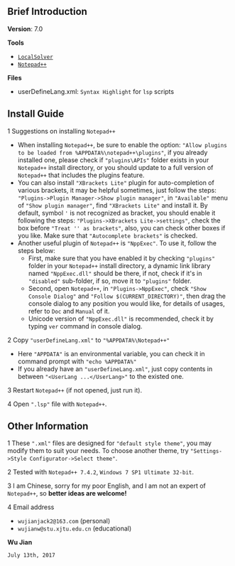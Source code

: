 ## Brief Introduction

**Version**: 7.0

**Tools**
- [`LocalSolver`](http://www.localsolver.com/)
- [`Notepad++`]( http://notepad-plus-plus.org/ )

**Files**
- userDefineLang.xml: `Syntax Highlight` for `lsp` scripts


## Install Guide
1 Suggestions on installing `Notepad++`
 - When installing `Notepad++`, be sure to enable the option: `"Allow plugins to be loaded from %APPDATA%\notepad++\plugins"`, if you already installed one, please check if `"plugins\APIs"` folder exists in your `Notepad++` install directory, or you should update to a full version of `Notepad++` that includes the plugins feature.
 - You can also install `"XBrackets Lite"` plugin for auto-completion of various brackets, it may be helpful sometimes, just follow the steps: `"Plugins->Plugin Manager->Show plugin manager"`, in `"Available"` menu of `"Show plugin manager"`, find `"XBrackets Lite"` and install it. By default, symbol `'` is not recognized as bracket, you should enable it following the steps: `"Plugins->XBrackets Lite->settings"`, check the box before `"Treat '' as brackets"`, also, you can check other boxes if you like. Make sure that `"Autocomplete brackets"` is checked.
 - Another useful plugin of `Notepad++` is `"NppExec"`. To use it, follow the steps below:
 	- First, make sure that you have enabled it by checking `"plugins"` folder in your `Notepad++` install directory, a dynamic link library named `"NppExec.dll"` should be there, if not, check if it's in `"disabled"` sub-folder, if so, move it to `"plugins"` folder.
 	- Second, open `Notepad++`, in `"Plugins->NppExec"`, check `"Show Console Dialog"` and `"Follow $(CURRENT_DIRECTORY)"`, then drag the console dialog to any position you would like, for details of usages, refer to `Doc` and `Manual` of it.
 	- Unicode version of `"NppExec.dll"` is recommended, check it by typing `ver` command in console dialog.
	
2 Copy `"userDefineLang.xml"` to `"%APPDATA%\Notepad++"`
 - Here `"APPDATA"` is an environmental variable, you can check it in command prompt with `"echo %APPDATA%"`
 - If you already have an `"userDefineLang.xml"`, just copy contents in between `"<UserLang ...</UserLang>"` to the existed one.

3 Restart `Notepad++` (if not opened, just run it).

4 Open `".lsp"` file with `Notepad++`.


## Other Information
1 These `".xml"` files are designed for `"default style theme"`, you may modify them to suit your needs. To choose another theme, try `"Settings->Style Configurator->Select theme"`.

2 Tested with `Notepad++ 7.4.2`, `Windows 7 SP1 Ultimate 32-bit`.

3 I am Chinese, sorry for my poor English, and I am not an expert of `Notepad++`, so **better ideas are welcome!**

4 Email address
 - `wujianjack2@163.com`      (personal)
 - `wujianw@stu.xjtu.edu.cn`  (educational)

 **Wu Jian**
 
 `July 13th, 2017`